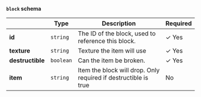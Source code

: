 **`block` schema**  
  
| |Type|Description|Required|  
|---|---|---|---|  
|**id**|`string`|The ID of the block, used to reference this block.| &#10003; Yes|  
|**texture**|`string`|Texture the item will use| &#10003; Yes|  
|**destructible**|`boolean`|Can the item be broken.| &#10003; Yes|  
|**item**|`string`|Item the block will drop. Only required if destructible is true|No|